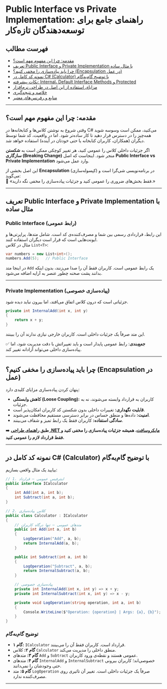 ﻿# Public Interface vs Private Implementation: راهنمای جامع برای توسعه‌دهندگان تازه‌کار

## فهرست مطالب
- [مقدمه: چرا این مفهوم مهم است؟](#مقدمه-چرا-این-مفهوم-مهم-است)  
- [تعریف Public Interface و Private Implementation با مثال ساده](#تعریف-public-interface-و-private-implementation-با-مثال-ساده)  
- [چرا باید پیاده‌سازی را مخفی کنیم؟ (Encapsulation در عمل)](#چرا-باید-پیادهسازی-را-مخفی-کنیم-encapsulation-در-عمل)  
- [نمونه کد کامل در C# (Calculator) با توضیح گام‌به‌گام](#نمونه-کد-کامل-در-c-calculator-با-توضیح-گامبهگام)  
- [نکات پیشرفته: Internal، Default Interface Methods و Protected](#نکات-پیشرفته-internal-default-interface-methods-و-protected)  
- [مزایای استفاده از این اصل در طراحی نرم‌افزار](#مزایای-استفاده-از-این-اصل-در-طراحی-نرمافزار)  
- [خلاصه و نتیجه‌گیری](#خلاصه-و-نتیجهگیری)  
- [منابع و رفرنس‌های معتبر](#منابع-و-رفرنسهای-معتبر)  

---

## مقدمه: چرا این مفهوم مهم است؟
وقتی شروع به نوشتن کلاس‌ها و کتابخانه‌ها در C# می‌کنید، ممکن است وسوسه شوید همه‌چیز را در دسترس قرار دهید تا کار ساده‌تر شود. اما در واقعیت، کد شما توسط دیگران (همکاران، کاربران کتابخانه یا حتی خودتان در آینده) استفاده خواهد شد.  

اگر جزئیات داخلی کلاس را عمومی کنید، هر تغییر کوچکی ممکن است به **شکستن سازگاری (Breaking Change)** منجر شود. اینجاست که اصل **Public Interface vs Private Implementation** وارد عمل می‌شود.  

این اصل بخشی از **Encapsulation** (کپسوله‌سازی) در برنامه‌نویسی شی‌گرا است و می‌گوید:  
🔑 «فقط بخش‌های ضروری را عمومی کنید و جزئیات پیاده‌سازی را مخفی نگه دارید.»

---
## تعریف Public Interface و Private Implementation با مثال ساده

### Public Interface (رابط عمومی)
این رابط، قراردادی رسمی بین شما و مصرف‌کننده‌ی کد است. شامل متدها، پراپرتی‌ها و ایونت‌هایی است که قرار است دیگران استفاده کنند.  
مثال در کلاس `List<T>`:
```csharp
var numbers = new List<int>();
numbers.Add(5);   // Public Interface
```
در اینجا متد `Add` یک رابط عمومی است. کاربران فقط آن را صدا می‌زنند، بدون اینکه بدانند پشت صحنه چطور عنصر به آرایه اضافه می‌شود.

---
### Private Implementation (پیاده‌سازی خصوصی)
جزئیاتی است که درون کلاس اتفاق می‌افتد، اما بیرون نباید دیده شود.  
```csharp
private int InternalAdd(int x, int y)
{
    return x + y;
}
```
این متد صرفاً یک جزئیات داخلی است. کاربران خارجی نیازی ندارند آن را ببینند.  

✅ **جمع‌بندی**: رابط عمومی پایدار است و باید تغییراتش با دقت مدیریت شود، اما پیاده‌سازی داخلی می‌تواند آزادانه تغییر کند.

---
## چرا باید پیاده‌سازی را مخفی کنیم؟ (Encapsulation در عمل)
پنهان کردن پیاده‌سازی مزایای کلیدی دارد:

- **کاهش وابستگی (Loose Coupling):** کاربران به قرارداد وابسته می‌شوند، نه به جزئیات.  
- **قابلیت نگهداری:** تغییرات داخلی بدون شکستن کد کاربران امکان‌پذیر است.  
- **امنیت:** داده‌ها و منطق حساس در برابر دسترسی مستقیم محافظت می‌شوند.  
- **سادگی استفاده:** کاربران فقط یک رابط تمیز و شفاف می‌بینند.  

➡️ **طبق [راهنمای طراحی .NET مایکروسافت](https://learn.microsoft.com/en-us/dotnet/standard/design-guidelines/)، همیشه جزئیات پیاده‌سازی را مخفی کنید و فقط قرارداد لازم را عمومی کنید.**

---
## نمونه کد کامل در C# (Calculator) با توضیح گام‌به‌گام
بیایید یک مثال واقعی بسازیم:

```csharp
// 1. اینترفیس عمومی – قرارداد
public interface ICalculator
{
    int Add(int a, int b);
    int Subtract(int a, int b);
}

// 2. کلاس پیاده‌سازی
public class Calculator : ICalculator
{
    // متدهای عمومی – تنها درگاه کاربران
    public int Add(int a, int b)
    {
        LogOperation("Add", a, b);
        return InternalAdd(a, b);
    }

    public int Subtract(int a, int b)
    {
        LogOperation("Subtract", a, b);
        return InternalSubtract(a, b);
    }

    // پیاده‌سازی خصوصی
    private int InternalAdd(int x, int y) => x + y;
    private int InternalSubtract(int x, int y) => x - y;

    private void LogOperation(string operation, int a, int b)
    {
        Console.WriteLine($"Operation: {operation} | Args: {a}, {b}");
    }
}
```
### توضیح گام‌به‌گام
- **گام ۱:** `ICalculator` قرارداد است. کاربران فقط آن را می‌بینند.  
- **گام ۲:** کلاس `Calculator` منطق داخلی را مدیریت می‌کند.  
- **گام ۳:** متدهای `Add` و `Subtract` عمومی هستند و نقطه‌ی ورود کاربران.  
- **گام ۴:** متدهای `InternalAdd` و `InternalSubtract` خصوصی‌اند؛ کاربران بیرونی حتی وجودشان را نمی‌دانند.  
- **گام ۵:** متد `LogOperation` صرفاً یک جزئیات داخلی است. تغییر آن تاثیری روی مصرف‌کننده ندارد.  

---